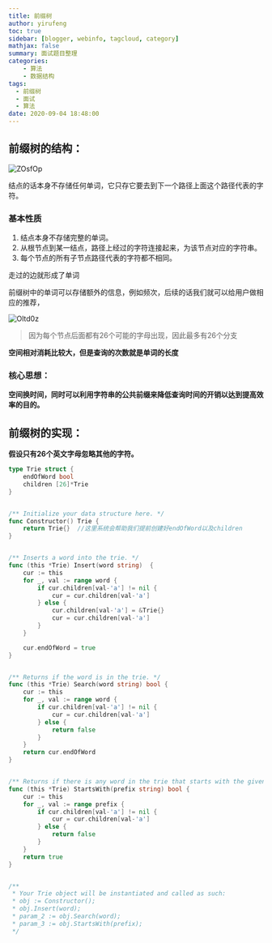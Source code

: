 ```yaml
---
title: 前缀树
author: yirufeng
toc: true
sidebar: [blogger, webinfo, tagcloud, category]
mathjax: false
summary: 面试题目整理
categories: 
	- 算法
	- 数据结构
tags:
  - 前缀树
  - 面试
  - 算法
date: 2020-09-04 18:48:00
---
```




## 前缀树的结构：

![ZOsfOp](https://cdn.jsdelivr.net/gh/sivanWu0222/ImageHosting@master/uPic/ZOsfOp.png)

结点的话本身不存储任何单词，它只存它要去到下一个路径上面这个路径代表的字符。

### 基本性质

1. 结点本身不存储完整的单词。
2. 从根节点到某一结点，路径上经过的字符连接起来，为该节点对应的字符串。
3. 每个节点的所有子节点路径代表的字符都不相同。

走过的边就形成了单词

前缀树中的单词可以存储额外的信息，例如频次，后续的话我们就可以给用户做相应的推荐，

![Oltd0z](https://cdn.jsdelivr.net/gh/sivanWu0222/ImageHosting@master/uPic/Oltd0z.png)

> 因为每个节点后面都有26个可能的字母出现，因此最多有26个分支



**空间相对消耗比较大，但是查询的次数就是单词的长度**



### **核心思想：**

**空间换时间，同时可以利用字符串的公共前缀来降低查询时间的开销以达到提高效率的目的。**



## 前缀树的实现：

**假设只有26个英文字母忽略其他的字符。**



```go
type Trie struct {
	endOfWord bool
	children [26]*Trie
}


/** Initialize your data structure here. */
func Constructor() Trie {
	return Trie{}  //这里系统会帮助我们提前创建好endOfWord以及children
}


/** Inserts a word into the trie. */
func (this *Trie) Insert(word string)  {
	cur := this
	for _, val := range word {
		if cur.children[val-'a'] != nil {
			cur = cur.children[val-'a']
		} else {
			cur.children[val-'a'] = &Trie{}
			cur = cur.children[val-'a']
		}
	}

	cur.endOfWord = true
}


/** Returns if the word is in the trie. */
func (this *Trie) Search(word string) bool {
	cur := this
	for _, val := range word {
		if cur.children[val-'a'] != nil {
			cur = cur.children[val-'a']
		} else {
			return false
		}
	}
	return cur.endOfWord
}


/** Returns if there is any word in the trie that starts with the given prefix. */
func (this *Trie) StartsWith(prefix string) bool {
	cur := this
	for _, val := range prefix {
		if cur.children[val-'a'] != nil {
			cur = cur.children[val-'a']
		} else {
			return false
		}
	}
	return true
}


/**
 * Your Trie object will be instantiated and called as such:
 * obj := Constructor();
 * obj.Insert(word);
 * param_2 := obj.Search(word);
 * param_3 := obj.StartsWith(prefix);
 */
```


